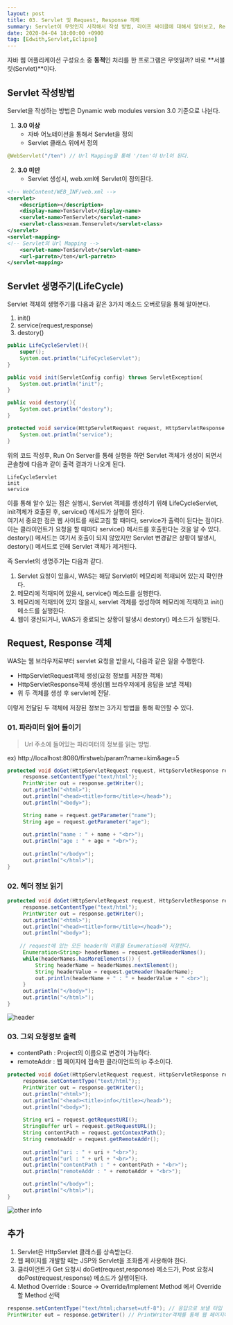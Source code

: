 ```yaml
---
layout: post
title: 03. Servlet 및 Request, Response 객체
summary: Servlet이 무엇인지 시작해서 작성 방법, 라이프 싸이클에 대해서 알아보고, Request,Response 객체에 대해 공부한다.
date: 2020-04-04 18:00:00 +0900
tag: [Edwith,Servlet,Eclipse]
---
```


자바 웹 어플리케이션 구성요소 중 **동적**인 처리를 한 프로그램은 무엇일까? 바로 **서블릿(Servlet)**이다.

## Servlet 작성방법

Servlet을 작성하는 방법은 Dynamic web modules version 3.0 기준으로 나뉜다.

1. **3.0 이상**
	* 자바 어노테이션을 통해서 Servlet을 정의
	* Servlet 클래스 위에서 정의
```java
@WebServlet("/ten") // Url Mapping을 통해 '/ten'이 Url이 된다.
```	
2. **3.0 미만**
	* Servlet 생성시, web.xml에 Servlet이 정의된다.

```xml
<!-- WebContent/WEB_INF/web.xml -->
<servlet>
	<description></description>
	<display-name>TenServlet</display-name>
	<servlet-name>TenServlet</servlet-name>
	<servlet-class>exam.Tenservlet</servlet-class>
</servlet>
<servlet-mapping>
<!-- Servlet의 Url Mapping -->
	<servlet-name>TenServlet</servlet-name>
	<url-parretn>/ten</url-parretn>
</servlet-mapping>
```	

## Servlet 생명주기(LifeCycle)

Servlet 객체의 생명주기를 다음과 같은 3가지 메소드 오버로딩을 통해 알아본다.
1. init()
2. service(request,response)
3. destory()

```java
public LifeCycleServlet(){
	super();
	System.out.println("LifeCycleServlet");
}

public void init(ServletConfig config) throws ServletException{
	System.out.println("init");
}

public void destory(){
	System.out.println("destory");
}

protected void service(HttpServletRequest request, HttpServletResponse response) throws ServletException, IOException{
	System.out.println("service");
}
```

위의 코드 작성후, Run On Server를 통해 실행을 하면 Servlet 객체가 생성이 되면서 콘솔창에 다음과 같이 출력 결과가 나오게 된다.
```
LifeCycleServlet
init
service
```
이를 통해 알수 있는 점은 실행시, Servlet 객체를 생성하기 위해 LifeCycleServlet, init객체가 호출된 후, service() 메서드가 실행이 된다.
<br>여기서 중요한 점은 웹 사이트를 새로고침 할 때마다, service가 출력이 된다는 점이다.이는 클라이언트가 요청을 할 때마다 service() 메서드를 호출한다는 것을 알 수 있다.
<br>destory() 메서드는 여기서 호출이 되지 않았지만 Servlet 변경같은 상황이 발생시, destory() 메서드로 인해 Servlet 객체가 제거된다.

즉 Servlet의 생명주기는 다음과 같다.
1. Servlet 요청이 있을시, WAS는 해당 Servlet이 메모리에 적재되어 있는지 확인한다.
2. 메모리에 적재되어 있을시, service() 메소드를 실행한다.
3. 메모리에 적재되어 있지 않을시, servlet 객체를 생성하여 메모리에 적재하고 init() 메소드를 실행한다.
4. 웹이 갱신되거나, WAS가 종료되는 상황이 발생시 destory() 메소드가 실행된다.

## Request, Response 객체

WAS는 웹 브라우저로부터 servlet 요청을 받을시, 다음과 같은 일을 수행한다.
* HttpServletRequest객체 생성(요청 정보를 저장한 객체)
* HttpServletResponse객체 생성(웹 브라우저에게 응답을 보낼 객체)
* 위 두 객체를 생성 후 servlet에 전달.

이렇게 전달된 두 객체에 저장된 정보는 3가지 방법을 통해 확인할 수 있다.

### 01. 파라미터 읽어 들이기
> Url 주소에 들어있는 파라미터의 정보를 읽는 방법.

ex) http://localhost:8080/firstweb/param?name=kim&age=5

```java
protected void doGet(HttpServletRequest request, HttpServletResponse response) throws ServletException, IOException {
	 response.setContentType("text/html");
	 PrintWriter out = response.getWriter();
	 out.println("<html>");
	 out.println("<head><title>form</title></head>");
	 out.println("<body>"); 

	 String name = request.getParameter("name");
	 String age = request.getParameter("age"); 
	 
	 out.println("name : " + name + "<br>");
	 out.println("age : " + age + "<br>");
 	
	 out.println("</body>");
	 out.println("</html>");
}
```

### 02. 헤더 정보 읽기

```java
protected void doGet(HttpServletRequest request, HttpServletResponse response) throws ServletException, IOException {
	 response.setContentType("text/html");
	 PrintWriter out = response.getWriter();
	 out.println("<html>");
	 out.println("<head><title>form</title></head>");
	 out.println("<body>");
 
	// request에 있는 모든 header의 이름을 Enumeration에 저장한다.
	 Enumeration<String> headerNames = request.getHeaderNames();
	 while(headerNames.hasMoreElements()) {
		 String headerName = headerNames.nextElement();
		 String headerValue = request.getHeader(headerName);
		 out.println(headerName + " : " + headerValue + " <br>");
	 } 
	 out.println("</body>");
	 out.println("</html>");
}
``` 

![header](https://user-images.githubusercontent.com/17156386/78450282-84a9c500-76b8-11ea-9e11-ebac07a9b07f.png)

### 03. 그외 요청정보 출력

* contentPath : Project의 이름으로 변경이 가능하다.
* remoteAddr : 웹 페이지에 접속한 클라이언트의 ip 주소이다.

```java
protected void doGet(HttpServletRequest request, HttpServletResponse response) throws ServletException, IOException {
	 response.setContentType("text/html");;
	 PrintWriter out = response.getWriter();
	 out.println("<html>");
	 out.println("<head><title>info</title></head>");
	 out.println("<body>"); 
	
	 String uri = request.getRequestURI();
	 StringBuffer url = request.getRequestURL();
	 String contentPath = request.getContextPath();
	 String remoteAddr = request.getRemoteAddr(); 
	
 	 out.println("uri : " + uri + "<br>");
	 out.println("url : " + url + "<br>");
	 out.println("contentPath : " + contentPath + "<br>");
	 out.println("remoteAddr : " + remoteAddr + "<br>"); 

	 out.println("</body>");
	 out.println("</html>");
}
```

![other info](https://user-images.githubusercontent.com/17156386/78450291-91c6b400-76b8-11ea-9dc8-b774168634e9.png)

## 추가

1. Servlet은 HttpServlet 클래스를 상속받는다.
2. 웹 페이지를 개발할 때는 JSP와 Servlet을 조화롭게 사용해야 한다.
3. 클라이언트가 Get 요청시 doGet(request,response) 메소드가, Post 요청시 doPost(request,response) 메소드가 실행이된다.
4. Method Override : Source -> Override/Implement Method 에서 Override할 Method 선택


```java
response.setContentType("text/html;charset=utf-8"); // 응답으로 보낼 타입 설정(html을 text로 보낸다.
PrintWriter out = response.getWriter() // PrintWriter객체를 통해 웹 페이지에 html 전송
```
